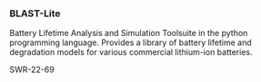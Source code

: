 ### BLAST-Lite

Battery Lifetime Analysis and Simulation Toolsuite in the python programming language.
Provides a library of battery lifetime and degradation models for various commercial lithium-ion batteries.

SWR-22-69